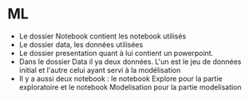 # ML

- Le dossier Notebook contient les notebook utilisés
- Le dossier data, les données utilisées
- Le dossier presentation quant à lui contient un powerpoint.
- Dans le dossier Data il ya deux données. L'un est le jeu de données initial et l'autre celui ayant servi à la modélisation
- Il y a aussi deux notebook : le notebook Explore pour la partie exploratoire et le notebook Modelisation pour la partie modelisation
